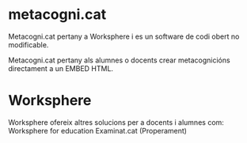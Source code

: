 # metacogni.cat
Metacogni.cat pertany a Worksphere i es un software de codi obert no modificable.

Metacogni.cat pertany als alumnes o docents crear metacognicións directament a un EMBED HTML.

# Worksphere

Worksphere ofereix altres solucions per a docents i alumnes com:
Worksphere for education
Examinat.cat (Properament)
